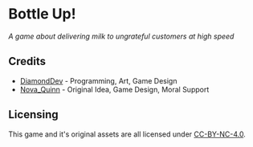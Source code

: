# Bottle Up!
_A game about delivering milk to ungrateful customers at high speed_

## Credits
- [DiamondDev](https://www.github.com/diamonddevv) - Programming, Art, Game Design
- [Nova_Quinn](https://www.instagram.com/novaquinn1010/) - Original Idea, Game Design, Moral Support

## Licensing
This game and it's original assets are all licensed under [CC-BY-NC-4.0](https://creativecommons.org/licenses/by-nc/4.0/deed.en).